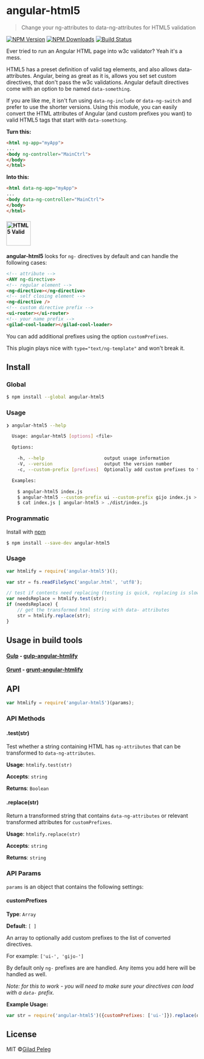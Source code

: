 # angular-html5

> Change your ng-attributes to data-ng-attributes for HTML5 validation

[![NPM Version](http://img.shields.io/npm/v/angular-html5.svg?style=flat)](https://npmjs.org/package/angular-html5)
[![NPM Downloads](http://img.shields.io/npm/dm/angular-html5.svg?style=flat)](https://npmjs.org/package/angular-html5)
[![Build Status](http://img.shields.io/travis/pgilad/angular-html5.svg?style=flat)](https://travis-ci.org/pgilad/angular-html5)

Ever tried to run an Angular HTML page into w3c validator? Yeah it's a mess.

HTML5 has a preset definition of valid tag elements, and also allows data-attributes.
Angular, being as great as it is, allows you set set custom directives, that don't pass the
w3c validations. Angular default directives come with an option to be named `data-something`.

If you are like me, it isn't fun using `data-ng-include` or `data-ng-switch` and prefer to use the shorter
versions. Using this module, you can easily convert the HTML attributes of Angular (and custom prefixes you want) to
valid HTML5 tags that start with `data-something`.

**Turn this:**
```html
<html ng-app="myApp">
...
<body ng-controller="MainCtrl">
</body>
</html>
```

**Into this:**
```html
<html data-ng-app="myApp">
...
<body data-ng-controller="MainCtrl">
</body>
</html>
```
#### <img src="http://www.w3.org/html/logo/downloads/HTML5_Logo_256.png" alt="HTML5 Valid" width="64" height="64"/>

**angular-html5** looks for `ng-` directives by default and can handle the following cases:
```html
<!-- attribute -->
<ANY ng-directive>
<!-- regular element -->
<ng-directive></ng-directive>
<!-- self closing element -->
<ng-directive />
<!-- custom directive prefix -->
<ui-router></ui-router>
<!-- your name prefix -->
<gilad-cool-loader></gilad-cool-loader>
```

You can add additional prefixes using the option `customPrefixes`.

This plugin plays nice with `type="text/ng-template"` and won't break it.

## Install

### Global

```bash
$ npm install --global angular-html5
```

### Usage

```bash
❯ angular-html5 --help

  Usage: angular-html5 [options] <file>

  Options:

    -h, --help                      output usage information
    -V, --version                   output the version number
    -c, --custom-prefix [prefixes]  Optionally add custom prefixes to the list of converted directives.

  Examples:

    $ angular-html5 index.js
    $ angular-html5 --custom-prefix ui --custom-prefix gijo index.js > ./dist/index.js
    $ cat index.js | angular-html5 > ./dist/index.js
```

### Programmatic

Install with [npm](https://npmjs.org/package/angular-html5)

```bash
$ npm install --save-dev angular-html5
```

### Usage

```js
var htmlify = require('angular-html5')();

var str = fs.readFileSync('angular.html', 'utf8');

// test if contents need replacing (testing is quick, replacing is slower)
var needsReplace = htmlify.test(str);
if (needsReplace) {
    // get the transformed html string with data- attributes
    str = htmlify.replace(str);
}
```

## Usage in build tools

#### [Gulp](https://github.com/gulpjs/gulp) - [gulp-angular-htmlify](https://github.com/pgilad/gulp-angular-htmlify)

#### [Grunt](http://gruntjs.com/) - [grunt-angular-htmlify](https://github.com/pgilad/grunt-angular-htmlify)

## API

```js
var htmlify = require('angular-html5')(params);
```

### API Methods

#### .test(str)

Test whether a string containing HTML has `ng-attributes` that can be transformed
to `data-ng-attributes`.

**Usage**: `htmlify.test(str)`

**Accepts**: `string`

**Returns**: `Boolean`

#### .replace(str)

Return a transformed string that contains `data-ng-attributes` or relevant transformed attributes
for `customPrefixes`.

**Usage**: `htmlify.replace(str)`

**Accepts**: `string`

**Returns**: `string`

### API Params

`params` is an object that contains the following settings:

#### customPrefixes

**Type**: `Array`

**Default**: `[ ]`

An array to optionally add custom prefixes to the list of converted directives.

For example: `['ui-', 'gijo-']`

By default only `ng-` prefixes are are handled. Any items you add here will be handled as well.

*Note: for this to work - you will need to make sure your directives can load with a `data-` prefix.*

**Example Usage:**
```js
var str = require('angular-html5')({customPrefixes: ['ui-']}).replace(oldStr);
```

## License

MIT ©[Gilad Peleg](http://giladpeleg.com)
